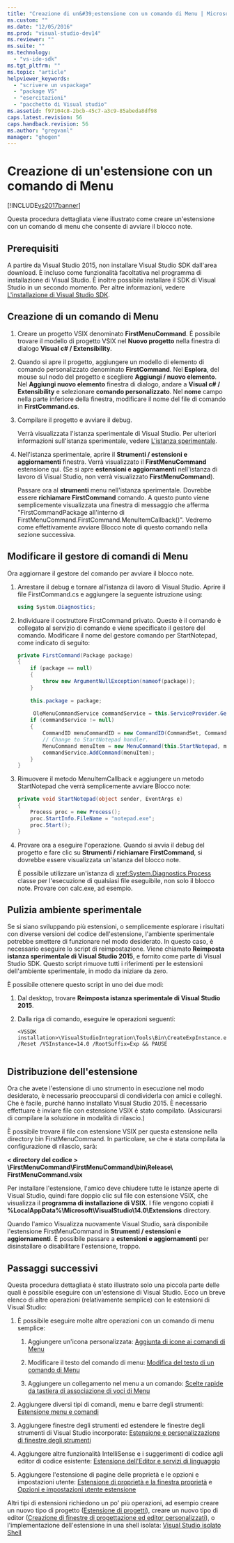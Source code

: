 ```yaml
---
title: "Creazione di un&#39;estensione con un comando di Menu | Microsoft Docs"
ms.custom: ""
ms.date: "12/05/2016"
ms.prod: "visual-studio-dev14"
ms.reviewer: ""
ms.suite: ""
ms.technology: 
  - "vs-ide-sdk"
ms.tgt_pltfrm: ""
ms.topic: "article"
helpviewer_keywords: 
  - "scrivere un vspackage"
  - "package VS"
  - "esercitazioni"
  - "pacchetto di Visual studio"
ms.assetid: f97104c8-2bcb-45c7-a3c9-85abeda8df98
caps.latest.revision: 56
caps.handback.revision: 56
ms.author: "gregvanl"
manager: "ghogen"
---
```

# Creazione di un&#39;estensione con un comando di Menu
[!INCLUDE[vs2017banner](../code-quality/includes/vs2017banner.md)]

Questa procedura dettagliata viene illustrato come creare un'estensione con un comando di menu che consente di avviare il blocco note.  
  
## Prerequisiti  
 A partire da Visual Studio 2015, non installare Visual Studio SDK dall'area download. È incluso come funzionalità facoltativa nel programma di installazione di Visual Studio. È inoltre possibile installare il SDK di Visual Studio in un secondo momento. Per altre informazioni, vedere [L'installazione di Visual Studio SDK](../extensibility/installing-the-visual-studio-sdk.md).  
  
## Creazione di un comando di Menu  
  
1.  Creare un progetto VSIX denominato **FirstMenuCommand**. È possibile trovare il modello di progetto VSIX nel **Nuovo progetto** nella finestra di dialogo **Visual c\# \/ Extensibility**.  
  
2.  Quando si apre il progetto, aggiungere un modello di elemento di comando personalizzato denominato **FirstCommand**. Nel **Esplora**, del mouse sul nodo del progetto e scegliere **Aggiungi \/ nuovo elemento**. Nel **Aggiungi nuovo elemento** finestra di dialogo, andare a **Visual c\# \/ Extensibility** e selezionare **comando personalizzato**. Nel **nome** campo nella parte inferiore della finestra, modificare il nome del file di comando in **FirstCommand.cs**.  
  
3.  Compilare il progetto e avviare il debug.  
  
     Verrà visualizzata l'istanza sperimentale di Visual Studio. Per ulteriori informazioni sull'istanza sperimentale, vedere [L'istanza sperimentale](../extensibility/the-experimental-instance.md).  
  
4.  Nell'istanza sperimentale, aprire il  **Strumenti \/ estensioni e aggiornamenti** finestra. Verrà visualizzato il **FirstMenuCommand** estensione qui. \(Se si apre **estensioni e aggiornamenti** nell'istanza di lavoro di Visual Studio, non verrà visualizzato **FirstMenuCommand**\).  
  
     Passare ora al **strumenti** menu nell'istanza sperimentale. Dovrebbe essere **richiamare FirstCommand** comando. A questo punto viene semplicemente visualizzata una finestra di messaggio che afferma "FirstCommandPackage all'interno di FirstMenuCommand.FirstCommand.MenuItemCallback\(\)". Vedremo come effettivamente avviare Blocco note di questo comando nella sezione successiva.  
  
## Modificare il gestore di comandi di Menu  
 Ora aggiornare il gestore del comando per avviare il blocco note.  
  
1.  Arrestare il debug e tornare all'istanza di lavoro di Visual Studio. Aprire il file FirstCommand.cs e aggiungere la seguente istruzione using:  
  
    ```c#  
    using System.Diagnostics;  
    ```  
  
2.  Individuare il costruttore FirstCommand privato. Questo è il comando è collegato al servizio di comando e viene specificato il gestore del comando. Modificare il nome del gestore comando per StartNotepad, come indicato di seguito:  
  
    ```c#  
    private FirstCommand(Package package)  
    {  
        if (package == null)  
        {  
            throw new ArgumentNullException(nameof(package));  
        }  
  
        this.package = package;  
  
         OleMenuCommandService commandService = this.ServiceProvider.GetService(typeof(IMenuCommandService)) as OleMenuCommandService;  
        if (commandService != null)  
        {  
            CommandID menuCommandID = new CommandID(CommandSet, CommandId);  
            // Change to StartNotepad handler.  
            MenuCommand menuItem = new MenuCommand(this.StartNotepad, menuCommandID);  
            commandService.AddCommand(menuItem);  
        }  
    }  
    ```  
  
3.  Rimuovere il metodo MenuItemCallback e aggiungere un metodo StartNotepad che verrà semplicemente avviare Blocco note:  
  
    ```c#  
    private void StartNotepad(object sender, EventArgs e)  
    {  
        Process proc = new Process();  
        proc.StartInfo.FileName = "notepad.exe";  
        proc.Start();  
    }  
    ```  
  
4.  Provare ora a eseguire l'operazione. Quando si avvia il debug del progetto e fare clic su **Strumenti \/ richiamare FirstCommand**, si dovrebbe essere visualizzata un'istanza del blocco note.  
  
     È possibile utilizzare un'istanza di <xref:System.Diagnostics.Process> classe per l'esecuzione di qualsiasi file eseguibile, non solo il blocco note. Provare con calc.exe, ad esempio.  
  
## Pulizia ambiente sperimentale  
 Se si siano sviluppando più estensioni, o semplicemente esplorare i risultati con diverse versioni del codice dell'estensione, l'ambiente sperimentale potrebbe smettere di funzionare nel modo desiderato. In questo caso, è necessario eseguire lo script di reimpostazione. Viene chiamato **Reimposta istanza sperimentale di Visual Studio 2015**, e fornito come parte di Visual Studio SDK. Questo script rimuove tutti i riferimenti per le estensioni dell'ambiente sperimentale, in modo da iniziare da zero.  
  
 È possibile ottenere questo script in uno dei due modi:  
  
1.  Dal desktop, trovare **Reimposta istanza sperimentale di Visual Studio 2015**.  
  
2.  Dalla riga di comando, eseguire le operazioni seguenti:  
  
    ```  
    <VSSDK installation>\VisualStudioIntegration\Tools\Bin\CreateExpInstance.exe /Reset /VSInstance=14.0 /RootSuffix=Exp && PAUSE  
  
    ```  
  
## Distribuzione dell'estensione  
 Ora che avete l'estensione di uno strumento in esecuzione nel modo desiderato, è necessario preoccuparsi di condividerla con amici e colleghi. Che è facile, purché hanno installato Visual Studio 2015. È necessario effettuare è inviare file con estensione VSIX è stato compilato. \(Assicurarsi di compilare la soluzione in modalità di rilascio.\)  
  
 È possibile trovare il file con estensione VSIX per questa estensione nella directory bin FirstMenuCommand. In particolare, se che è stata compilata la configurazione di rilascio, sarà:  
  
 **\< directory del codice \> \\FirstMenuCommand\\FirstMenuCommand\\bin\\Release\\ FirstMenuCommand.vsix**  
  
 Per installare l'estensione, l'amico deve chiudere tutte le istanze aperte di Visual Studio, quindi fare doppio clic sul file con estensione VSIX, che visualizza il **programma di installazione di VSIX**. I file vengono copiati il **%LocalAppData%\\Microsoft\\VisualStudio\\14.0\\Extensions** directory.  
  
 Quando l'amico Visualizza nuovamente Visual Studio, sarà disponibile l'estensione FirstMenuCommand in **Strumenti \/ estensioni e aggiornamenti**. È possibile passare a **estensioni e aggiornamenti** per disinstallare o disabilitare l'estensione, troppo.  
  
## Passaggi successivi  
 Questa procedura dettagliata è stato illustrato solo una piccola parte delle quali è possibile eseguire con un'estensione di Visual Studio. Ecco un breve elenco di altre operazioni \(relativamente semplice\) con le estensioni di Visual Studio:  
  
1.  È possibile eseguire molte altre operazioni con un comando di menu semplice:  
  
    1.  Aggiungere un'icona personalizzata: [Aggiunta di icone ai comandi di Menu](../extensibility/adding-icons-to-menu-commands.md)  
  
    2.  Modificare il testo del comando di menu: [Modifica del testo di un comando di Menu](../extensibility/changing-the-text-of-a-menu-command.md)  
  
    3.  Aggiungere un collegamento nel menu a un comando: [Scelte rapide da tastiera di associazione di voci di Menu](../extensibility/binding-keyboard-shortcuts-to-menu-items.md)  
  
2.  Aggiungere diversi tipi di comandi, menu e barre degli strumenti: [Estensione menu e comandi](../extensibility/extending-menus-and-commands.md)  
  
3.  Aggiungere finestre degli strumenti ed estendere le finestre degli strumenti di Visual Studio incorporate: [Estensione e personalizzazione di finestre degli strumenti](../extensibility/extending-and-customizing-tool-windows.md)  
  
4.  Aggiungere altre funzionalità IntelliSense e i suggerimenti di codice agli editor di codice esistente: [Estensione dell'Editor e servizi di linguaggio](../extensibility/extending-the-editor-and-language-services.md)  
  
5.  Aggiungere l'estensione di pagine delle proprietà e le opzioni e impostazioni utente: [Estensione di proprietà e la finestra proprietà](../extensibility/extending-properties-and-the-property-window.md) e [Opzioni e impostazioni utente estensione](../extensibility/extending-user-settings-and-options.md)  
  
 Altri tipi di estensioni richiedono un po' più operazioni, ad esempio creare un nuovo tipo di progetto \([Estensione di progetti](../extensibility/extending-projects.md)\), creare un nuovo tipo di editor \([Creazione di finestre di progettazione ed editor personalizzati](../extensibility/creating-custom-editors-and-designers.md)\), o l'implementazione dell'estensione in una shell isolata: [Visual Studio isolato Shell](../extensibility/visual-studio-isolated-shell.md)
